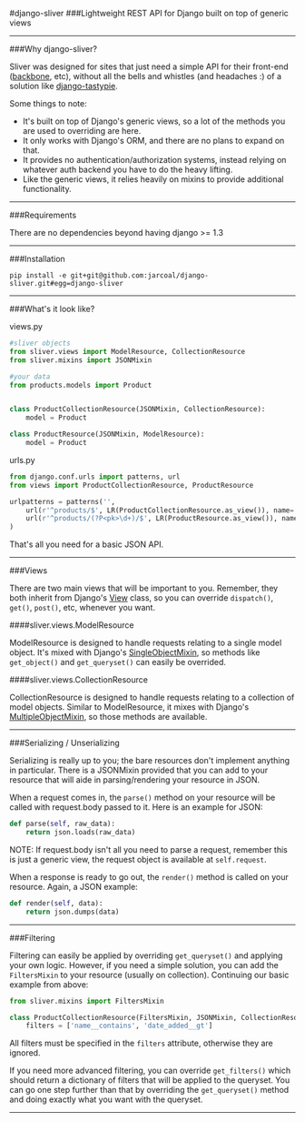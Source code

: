 #django-sliver
###Lightweight REST API for Django built on top of generic views

----

###Why django-sliver?

Sliver was designed for sites that just need a simple API for their front-end ([backbone](https://github.com/documentcloud/backbone), etc), without all the bells and whistles (and headaches :) of a solution like [django-tastypie](https://github.com/toastdriven/django-tastypie).

Some things to note:

* It's built on top of Django's generic views, so a lot of the methods you are used to overriding are here.
* It only works with Django's ORM, and there are no plans to expand on that.
* It provides no authentication/authorization systems, instead relying on whatever auth backend you have to do the heavy lifting.
* Like the generic views, it relies heavily on mixins to provide additional functionality.

----

###Requirements

There are no dependencies beyond having django >= 1.3

----

###Installation

```pip install -e git+git@github.com:jarcoal/django-sliver.git#egg=django-sliver```

----

###What's it look like?

views.py
```python
#sliver objects
from sliver.views import ModelResource, CollectionResource
from sliver.mixins import JSONMixin

#your data
from products.models import Product


class ProductCollectionResource(JSONMixin, CollectionResource):
	model = Product

class ProductResource(JSONMixin, ModelResource):
	model = Product
```

urls.py
```python
from django.conf.urls import patterns, url
from views import ProductCollectionResource, ProductResource

urlpatterns = patterns('',
	url(r'^products/$', LR(ProductCollectionResource.as_view()), name='api-products-collection'),
	url(r'^products/(?P<pk>\d+)/$', LR(ProductResource.as_view()), name='api-products-model'),
)
```

That's all you need for a basic JSON API.

----

###Views

There are two main views that will be important to you.  Remember, they both inherit from Django's [View](https://github.com/django/django/blob/master/django/views/generic/base.py) class, so you can override `dispatch()`, `get()`, `post()`, etc, whenever you want.

####sliver.views.ModelResource

ModelResource is designed to handle requests relating to a single model object.  It's mixed with Django's [SingleObjectMixin](https://github.com/django/django/blob/master/django/views/generic/detail.py), so methods like `get_object()` and `get_queryset()` can easily be overrided.

####sliver.views.CollectionResource

CollectionResource is designed to handle requests relating to a collection of model objects.  Similar to ModelResource, it mixes with Django's [MultipleObjectMixin](https://github.com/django/django/blob/master/django/views/generic/list.py), so those methods are available.

----

###Serializing / Unserializing

Serializing is really up to you; the bare resources don't implement anything in particular. There is a JSONMixin provided that you can add to your resource that will aide in parsing/rendering your resource in JSON.

When a request comes in, the `parse()` method on your resource will be called with request.body passed to it.  Here is an example for JSON:

```python
def parse(self, raw_data):
	return json.loads(raw_data)
```

NOTE: If request.body isn't all you need to parse a request, remember this is just a generic view, the request object is available at `self.request`.

When a response is ready to go out, the `render()` method is called on your resource.  Again, a JSON example:

```python
def render(self, data):
	return json.dumps(data)
```

----

###Filtering

Filtering can easily be applied by overriding `get_queryset()` and applying your own logic.  However, if you need a simple solution, you can add the `FiltersMixin` to your resource (usually on collection).  Continuing our basic example from above:

```python
from sliver.mixins import FiltersMixin

class ProductCollectionResource(FiltersMixin, JSONMixin, CollectionResource):
	filters = ['name__contains', 'date_added__gt']
```

All filters must be specified in the `filters` attribute, otherwise they are ignored.

If you need more advanced filtering, you can override `get_filters()` which should return a dictionary of filters that will be applied to the queryset.  You can go one step further than that by overriding the `get_queryset()` method and doing exactly what you want with the queryset.

----